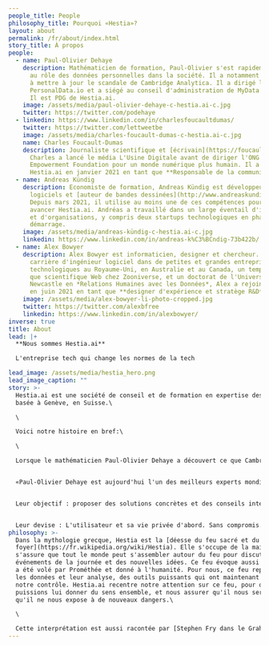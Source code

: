 ```yaml
---
people_title: People
philosophy_title: Pourquoi «Hestia»?
layout: about
permalink: /fr/about/index.html
story_title: À propos
people:
  - name: Paul-Olivier Dehaye
    description: Mathématicien de formation, Paul-Olivier s'est rapidement intéressé
      au rôle des données personnelles dans la société. Il a notamment contribué
      à mettre à jour le scandale de Cambridge Analytica. Il a dirigé l'ONG
      PersonalData.io et a siégé au conseil d'administration de MyData Global.
      Il est PDG de Hestia.ai.
    image: /assets/media/paul-olivier-dehaye-c-hestia.ai-c.jpg
    twitter: https://twitter.com/podehaye
  - linkedin: https://www.linkedin.com/in/charlesfoucaultdumas/
    twitter: https://twitter.com/lettweetbe
    image: /assets/media/charles-foucault-dumas-c-hestia.ai-c.jpg
    name: Charles Foucault-Dumas
    description: Journaliste scientifique et [écrivain](https://foucault-dumas.ch/),
      Charles a lancé le média L'Usine Digitale avant de diriger l'ONG
      Empowerment Foundation pour un monde numérique plus humain. Il a rejoint
      Hestia.ai en janvier 2021 en tant que **Responsable de la communication**.
  - name: Andreas Kündig
    description: Economiste de formation, Andreas Kündig est développeur de
      logiciels et [auteur de bandes dessinées](http://www.andreaskundig.ch/).
      Depuis mars 2021, il utilise au moins une de ces compétences pour faire
      avancer Hestia.ai. Andréas a travaillé dans un large éventail d'industries
      et d'organisations, y compris deux startups technologiques en phase de
      démarrage.
    image: /assets/media/andreas-kündig-c-hestia.ai-c.jpg
    linkedin: https://www.linkedin.com/in/andreas-k%C3%BCndig-73b422b/
  - name: Alex Bowyer
    description: Alex Bowyer est informaticien, designer et chercheur. Après une
      carrière d'ingénieur logiciel dans de petites et grandes entreprises
      technologiques au Royaume-Uni, en Australie et au Canada, un temps en tant
      que scientifique Web chez Zooniverse, et un doctorat de l'Université de
      Newcastle en *Relations Humaines avec les Données*, Alex a rejoint Hestia
      en juin 2021 en tant que **designer d'expérience et stratège R&D**.
    image: /assets/media/alex-bowyer-li-photo-cropped.jpg
    twitter: https://twitter.com/alexbfree
    linkedin: https://www.linkedin.com/in/alexbowyer/
inverse: true
title: About
lead: |+
  **Nous sommes Hestia.ai**

  L'entreprise tech qui change les normes de la tech

lead_image: /assets/media/hestia_hero.png
lead_image_caption: ""
story: >-
  Hestia.ai est une société de conseil et de formation en expertise des données
  basée à Genève, en Suisse.\

  \

  Voici notre histoire en bref:\

  \

  Lorsque le mathématicien Paul-Olivier Dehaye a découvert ce que Cambridge Analytica faisait avec les données des utilisateurs de Facebook pour influencer leurs votes, il a mené un travail de recherche hors norme qui a conduit à l'affaire [Facebook-Cambridge Analytica](https://www.letemps.ch/societe/paulolivier-dehaye-matheux-ennemi-facebook) et à la réalisation du film Netflix [The Great Hack](https://fr.wikipedia.org/wiki/The_Great_Hack).


  «Paul-Olivier Dehaye est aujourd'hui l'un des meilleurs experts mondiaux sur cette question», [écrit Paris-Match](https://paris-match.ch/labecedaire-de-paul-olivier-dehaye/). Plutôt que de vendre ses compétences au plus offrant, il a convaincu toute une équipe de talents de le rejoindre dans l'aventure Hestia.ai.


  Leur objectif : proposer des solutions concrètes et des conseils intelligents aux entreprises qui comprennent que la confiance est le nouvel eldorado numérique.


  Leur devise : L'utilisateur et sa vie privée d'abord. Sans compromis.
philosophy: >-
  Dans la mythologie grecque, Hestia est la [déesse du feu sacré et du
  foyer](https://fr.wikipedia.org/wiki/Hestia). Elle s'occupe de la maison, et
  s'assure que tout le monde peut s'assembler autour du feu pour discuter des
  événements de la journée et des nouvelles idées. Ce feu évoque aussi celui qui
  a été volé par Prométhée et donné à l'humanité. Pour nous, ce feu représente
  les données et leur analyse, des outils puissants qui ont maintenant échappé à
  notre contrôle. Hestia.ai recentre notre attention sur ce feu, pour que nous
  puissions lui donner du sens ensemble, et nous assurer qu'il nous serve plutôt
  qu'il ne nous expose à de nouveaux dangers.\

  \

  Cette interprétation est aussi racontée par [Stephen Fry dans le Graham Norton Show](https://www.youtube.com/watch?v=9KK2OBZIcRw).
---
```

